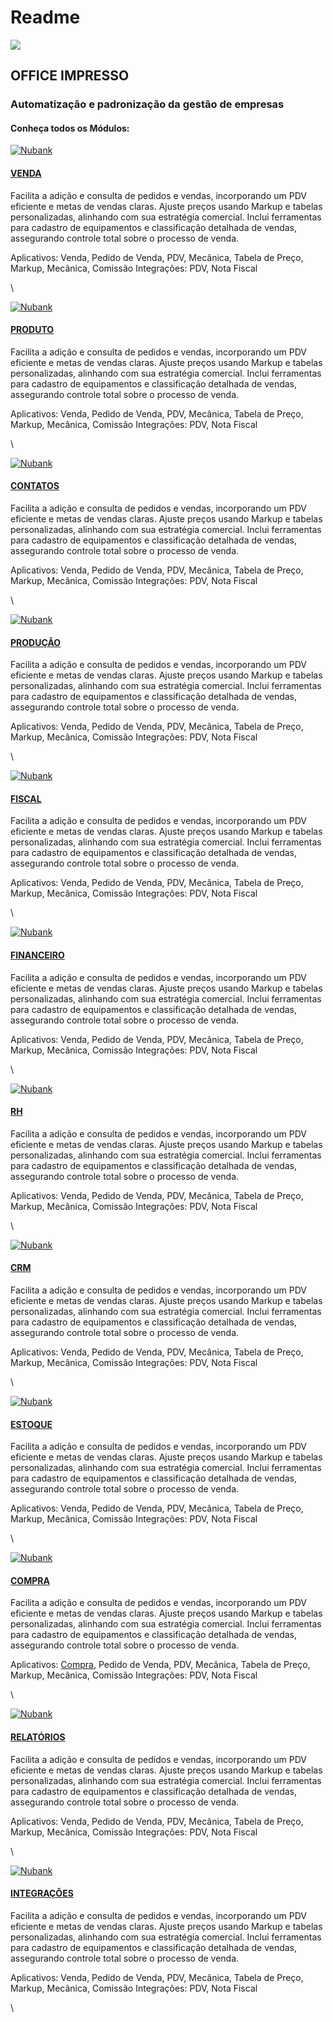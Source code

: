 # Readme

![](https://github.com/wagnerra23/Docs/assets/162313611/13f02228-f41c-4195-bea8-ad3d5f970d16)

## OFFICE IMPRESSO

### Automatização e padronização da gestão de empresas

#### Conheça todos os Módulos:

[![Nubank](https://nubank.com.br/images/nu-icon.png?v=2)](https://nubank.com.br/)

#### [VENDA](https://oimpresso.com/ajuda/)

Facilita a adição e consulta de pedidos e vendas, incorporando um PDV eficiente e metas de vendas claras. Ajuste preços usando Markup e tabelas personalizadas, alinhando com sua estratégia comercial. Inclui ferramentas para cadastro de equipamentos e classificação detalhada de vendas, assegurando controle total sobre o processo de venda.

Aplicativos: Venda, Pedido de Venda, PDV, Mecânica, Tabela de Preço, Markup, Mecânica, Comissão Integrações: PDV, Nota Fiscal

\


[![Nubank](https://nubank.com.br/images/nu-icon.png?v=2)](https://nubank.com.br/)

#### [PRODUTO](https://oimpresso.com/ajuda/)

Facilita a adição e consulta de pedidos e vendas, incorporando um PDV eficiente e metas de vendas claras. Ajuste preços usando Markup e tabelas personalizadas, alinhando com sua estratégia comercial. Inclui ferramentas para cadastro de equipamentos e classificação detalhada de vendas, assegurando controle total sobre o processo de venda.

Aplicativos: Venda, Pedido de Venda, PDV, Mecânica, Tabela de Preço, Markup, Mecânica, Comissão Integrações: PDV, Nota Fiscal

\


[![Nubank](https://nubank.com.br/images/nu-icon.png?v=2)](https://nubank.com.br/)

#### [CONTATOS](https://oimpresso.com/ajuda/)

Facilita a adição e consulta de pedidos e vendas, incorporando um PDV eficiente e metas de vendas claras. Ajuste preços usando Markup e tabelas personalizadas, alinhando com sua estratégia comercial. Inclui ferramentas para cadastro de equipamentos e classificação detalhada de vendas, assegurando controle total sobre o processo de venda.

Aplicativos: Venda, Pedido de Venda, PDV, Mecânica, Tabela de Preço, Markup, Mecânica, Comissão Integrações: PDV, Nota Fiscal

\


[![Nubank](https://nubank.com.br/images/nu-icon.png?v=2)](https://nubank.com.br/)

#### [PRODUÇÃO](https://oimpresso.com/ajuda/)

Facilita a adição e consulta de pedidos e vendas, incorporando um PDV eficiente e metas de vendas claras. Ajuste preços usando Markup e tabelas personalizadas, alinhando com sua estratégia comercial. Inclui ferramentas para cadastro de equipamentos e classificação detalhada de vendas, assegurando controle total sobre o processo de venda.

Aplicativos: Venda, Pedido de Venda, PDV, Mecânica, Tabela de Preço, Markup, Mecânica, Comissão Integrações: PDV, Nota Fiscal

\


[![Nubank](https://nubank.com.br/images/nu-icon.png?v=2)](https://nubank.com.br/)

#### [FISCAL](https://oimpresso.com/ajuda/)

Facilita a adição e consulta de pedidos e vendas, incorporando um PDV eficiente e metas de vendas claras. Ajuste preços usando Markup e tabelas personalizadas, alinhando com sua estratégia comercial. Inclui ferramentas para cadastro de equipamentos e classificação detalhada de vendas, assegurando controle total sobre o processo de venda.

Aplicativos: Venda, Pedido de Venda, PDV, Mecânica, Tabela de Preço, Markup, Mecânica, Comissão Integrações: PDV, Nota Fiscal

\


[![Nubank](https://nubank.com.br/images/nu-icon.png?v=2)](https://nubank.com.br/)

#### [FINANCEIRO](https://oimpresso.com/ajuda/)

Facilita a adição e consulta de pedidos e vendas, incorporando um PDV eficiente e metas de vendas claras. Ajuste preços usando Markup e tabelas personalizadas, alinhando com sua estratégia comercial. Inclui ferramentas para cadastro de equipamentos e classificação detalhada de vendas, assegurando controle total sobre o processo de venda.

Aplicativos: Venda, Pedido de Venda, PDV, Mecânica, Tabela de Preço, Markup, Mecânica, Comissão Integrações: PDV, Nota Fiscal

\


[![Nubank](https://nubank.com.br/images/nu-icon.png?v=2)](https://nubank.com.br/)

#### [RH](https://oimpresso.com/ajuda/)

Facilita a adição e consulta de pedidos e vendas, incorporando um PDV eficiente e metas de vendas claras. Ajuste preços usando Markup e tabelas personalizadas, alinhando com sua estratégia comercial. Inclui ferramentas para cadastro de equipamentos e classificação detalhada de vendas, assegurando controle total sobre o processo de venda.

Aplicativos: Venda, Pedido de Venda, PDV, Mecânica, Tabela de Preço, Markup, Mecânica, Comissão Integrações: PDV, Nota Fiscal

\


[![Nubank](https://nubank.com.br/images/nu-icon.png?v=2)](https://nubank.com.br/)

#### [CRM](https://oimpresso.com/ajuda/)

Facilita a adição e consulta de pedidos e vendas, incorporando um PDV eficiente e metas de vendas claras. Ajuste preços usando Markup e tabelas personalizadas, alinhando com sua estratégia comercial. Inclui ferramentas para cadastro de equipamentos e classificação detalhada de vendas, assegurando controle total sobre o processo de venda.

Aplicativos: Venda, Pedido de Venda, PDV, Mecânica, Tabela de Preço, Markup, Mecânica, Comissão Integrações: PDV, Nota Fiscal

\


[![Nubank](https://nubank.com.br/images/nu-icon.png?v=2)](https://nubank.com.br/)

#### [ESTOQUE](https://oimpresso.com/ajuda/)

Facilita a adição e consulta de pedidos e vendas, incorporando um PDV eficiente e metas de vendas claras. Ajuste preços usando Markup e tabelas personalizadas, alinhando com sua estratégia comercial. Inclui ferramentas para cadastro de equipamentos e classificação detalhada de vendas, assegurando controle total sobre o processo de venda.

Aplicativos: Venda, Pedido de Venda, PDV, Mecânica, Tabela de Preço, Markup, Mecânica, Comissão Integrações: PDV, Nota Fiscal

\


[![Nubank](https://nubank.com.br/images/nu-icon.png?v=2)](https://nubank.com.br/)

#### [COMPRA](modulos/compra.md)

Facilita a adição e consulta de pedidos e vendas, incorporando um PDV eficiente e metas de vendas claras. Ajuste preços usando Markup e tabelas personalizadas, alinhando com sua estratégia comercial. Inclui ferramentas para cadastro de equipamentos e classificação detalhada de vendas, assegurando controle total sobre o processo de venda.

Aplicativos: [Compra](modulos-10/aplicativos/compra.md), Pedido de Venda, PDV, Mecânica, Tabela de Preço, Markup, Mecânica, Comissão Integrações: PDV, Nota Fiscal

\


[![Nubank](https://nubank.com.br/images/nu-icon.png?v=2)](https://nubank.com.br/)

#### [RELATÓRIOS](https://oimpresso.com/ajuda/)

Facilita a adição e consulta de pedidos e vendas, incorporando um PDV eficiente e metas de vendas claras. Ajuste preços usando Markup e tabelas personalizadas, alinhando com sua estratégia comercial. Inclui ferramentas para cadastro de equipamentos e classificação detalhada de vendas, assegurando controle total sobre o processo de venda.

Aplicativos: Venda, Pedido de Venda, PDV, Mecânica, Tabela de Preço, Markup, Mecânica, Comissão Integrações: PDV, Nota Fiscal

\


[![Nubank](https://nubank.com.br/images/nu-icon.png?v=2)](https://nubank.com.br/)

#### [INTEGRAÇÕES](https://oimpresso.com/ajuda/)

Facilita a adição e consulta de pedidos e vendas, incorporando um PDV eficiente e metas de vendas claras. Ajuste preços usando Markup e tabelas personalizadas, alinhando com sua estratégia comercial. Inclui ferramentas para cadastro de equipamentos e classificação detalhada de vendas, assegurando controle total sobre o processo de venda.

Aplicativos: Venda, Pedido de Venda, PDV, Mecânica, Tabela de Preço, Markup, Mecânica, Comissão Integrações: PDV, Nota Fiscal

\
